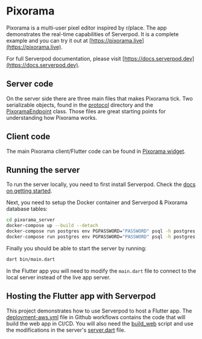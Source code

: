 # Pixorama
Pixorama is a multi-user pixel editor inspired by r/place. The app demonstrates
the real-time capabilities of Serverpod. It is a complete example and you can
try it out at [https://pixorama.live](https://pixorama.live).

For full Serverpod documentation, please visit
[https://docs.serverpod.dev](https://docs.serverpod.dev).

## Server code
On the server side there are three main files that makes Pixorama tick. Two
serializable objects, found in the [protocol](pixorama_server/lib/src/protocol)
directory and the
[PixoramaEndpoint](pixorama_server/lib/src/endpoints/pixorama_endpoint.dart)
class. Those files are great starting points for understanding how Pixorama
works.

## Client code
The main Pixorama client/Flutter code can be found in
[Pixorama widget](pixorama_flutter/lib/src/pixorama/pixorama.dart).

## Running the server
To run the server locally, you need to first install Serverpod. Check the
[docs on getting started](https://docs.serverpod.dev).

Next, you need to setup the Docker container and Serverpod & Pixorama database tables:

```bash
cd pixorama_server
docker-compose up --build --detach
docker-compose run postgres env PGPASSWORD="PASSWORD" psql -h postgres -U postgres -d pixorama < generated/tables-serverpod.pgsql
docker-compose run postgres env PGPASSWORD="PASSWORD" psql -h postgres -U postgres -d pixorama < generated/tables.pgsql
```

Finally you should be able to start the server by running:

```bash
dart bin/main.dart
```

In the Flutter app you will need to modify the `main.dart` file to connect to
the local server instead of the live app server.

## Hosting the Flutter app with Serverpod
This project demonstrates how to use Serverpod to host a Flutter app. The [deployment-aws.yml](.github/workflows/deployment-aws.yml) file in Github workflows contains the code that will build the web app in CI/CD. You will also need the [build_web](scripts/build_web) script and use the modifications in the server's [server.dart](pixorama_server/lib/server.dart) file.
